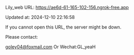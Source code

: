 Lily_web URL: https://ae6d-61-165-102-156.ngrok-free.app

Updated at: 2024-12-10 22:16:58

If you cannot open this URL, the server might be down.

Please contact: 

goley04@foxmail.com Or Wechat:GL_yeaH